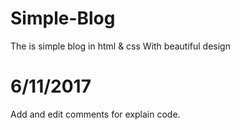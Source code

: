 # Simple-Blog
The is simple blog in html &amp; css With beautiful design
# 6/11/2017
Add and edit comments for explain code.
